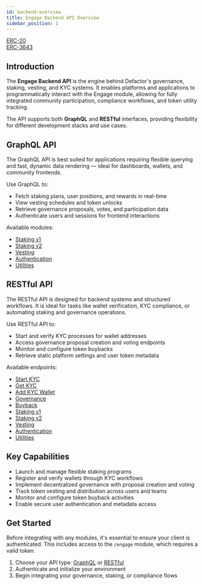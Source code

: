 ```yaml
---
id: backend-overview
title: Engage Backend API Overview
sidebar_position: 1
---
```


<div style={{ display: 'flex', flexWrap: 'wrap', color: '#eb9f00', gap: '1rem' }}>
  <div style={{
    flex: '1 1 280px',
    display: 'flex',
    flexDirection: 'column',
    rowGap: '1rem',
    alignItems: 'flex-start',
    textDecoration: 'underline',
  }}>
    <a href="ERC-20/erc20-factory-smart-contract" className="pagination-nav__label">ERC-20</a>
  </div>

  <div style={{
    flex: '1 1 280px',
    display: 'flex',
    flexDirection: 'column',
    rowGap: '1rem',
    alignItems: 'flex-start',
    textDecoration: 'underline'
  }}>
    <a href="ERC-3643/erc3643-smart-contract" className="pagination-nav__label">ERC-3643</a>
  </div>
</div>

## Introduction

The **Engage Backend API** is the engine behind Defactor's governance, staking, vesting, and KYC systems. It enables platforms and applications to programmatically interact with the Engage module, allowing for fully integrated community participation, compliance workflows, and token utility tracking.

The API supports both **GraphQL** and **RESTful** interfaces, providing flexibility for different development stacks and use cases.

## GraphQL API

The GraphQL API is best suited for applications requiring flexible querying and fast, dynamic data rendering — ideal for dashboards, wallets, and community frontends.

Use GraphQL to:

- Fetch staking plans, user positions, and rewards in real-time
- View vesting schedules and token unlocks
- Retrieve governance proposals, votes, and participation data
- Authenticate users and sessions for frontend interactions

Available modules:

- [Staking v1](graphqlApi/graphql-api-staking-v1)
- [Staking v2](graphqlApi/graphql-api-staking-v2)
- [Vesting](graphqlApi/graphql-api-vesting)
- [Authentication](graphqlApi/graphql-api-authentication)
- [Utilities](graphqlApi/graphql-api-utilities)

## RESTful API

The RESTful API is designed for backend systems and structured workflows. It is ideal for tasks like wallet verification, KYC compliance, or automating staking and governance operations.

Use RESTful API to:

- Start and verify KYC processes for wallet addresses
- Access governance proposal creation and voting endpoints
- Monitor and configure token buybacks
- Retrieve static platform settings and user token metadata

Available endpoints:

- [Start KYC](restfullApi/restfull-api-start-kyc)
- [Get KYC](restfullApi/restfull-api-get-kyc)
- [Add KYC Wallet](restfullApi/restfull-api-add-kyc)
- [Governance](restfullApi/restfull-api-governance)
- [Buyback](restfullApi/restfull-api-buyback)
- [Staking v1](restfullApi/restfull-api-staking-v1)
- [Staking v2](restfullApi/restfull-api-staking-v2)
- [Vesting](restfullApi/restfull-api-vesting)
- [Authentication](restfullApi/restfull-api-authentication)
- [Utilities](restfullApi/restfull-api-utilities)

## Key Capabilities

- Launch and manage flexible staking programs
- Register and verify wallets through KYC workflows
- Implement decentralized governance with proposal creation and voting
- Track token vesting and distribution across users and teams
- Monitor and configure token buyback activities
- Enable secure user authentication and metadata access

## Get Started

Before integrating with any modules, it's essential to ensure your client is authenticated. This includes access to the `/engage` module, which requires a valid token.

1. Choose your API type: [GraphQL](graphqlApi/graphql-api-staking-v1) or [RESTful](restfullApi/restfull-api-staking-v1)
2. Authenticate and initialize your environment
3. Begin integrating your governance, staking, or compliance flows
